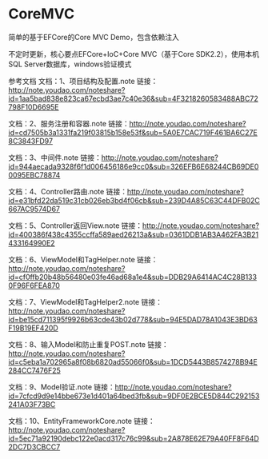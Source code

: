 # CoreMVC
简单的基于EFCore的Core MVC Demo，包含依赖注入

不定时更新，核心要点EFCore+IoC+Core MVC（基于Core SDK2.2），使用本机SQL Server数据库，windows验证模式

参考文档
文档：1、项目结构及配置.note
链接：http://note.youdao.com/noteshare?id=1aa5bad838e823ca67ecbd3ae7c40e36&sub=4F3218260583488ABC72798F10D6695E  

文档：2、服务注册和容器.note
链接：http://note.youdao.com/noteshare?id=cd7505b3a1331fa219f03815b158e53f&sub=5A0E7CAC719F461BA6C27E8C3843FD97

文档：3、中间件.note
链接：http://note.youdao.com/noteshare?id=944aecada9328f6f1d006456186e9cc0&sub=326EFB6E68244CB69DE00095EBC78874

文档：4、Controller路由.note
链接：http://note.youdao.com/noteshare?id=e31bfd22da519c31cb026eb3bd4f06cb&sub=239D4A85C63C44DFB02C667AC9574D67

文档：5、Controller返回View.note
链接：http://note.youdao.com/noteshare?id=400386f438c4355ccffa589aed26213a&sub=0361DDB1AB3A462FA3B21433164990E2

文档：6、ViewModel和TagHelper.note
链接：http://note.youdao.com/noteshare?id=cf0ffb20b48b56480e03fe46ad68a1e4&sub=DDB29A6414AC4C28B1330F96F6FEA870

文档：7、ViewModel和TagHelper2.note
链接：http://note.youdao.com/noteshare?id=be15cd711395f9926b63cde43b02d778&sub=94E5DAD78A1043E3BD63F19B19EF420D

文档：8、输入Model和防止重复POST.note
链接：http://note.youdao.com/noteshare?id=c5eba1a702965a8f08b6820ad55066f0&sub=1DCD5443B8574278B94E284CC7476F25

文档：9、Model验证.note
链接：http://note.youdao.com/noteshare?id=7cfcd9d9e14bbe673e1d401a64bed3fb&sub=9DF0E2BCE5D844C292153241A03F73BC

文档：10、EntityFrameworkCore.note
链接：http://note.youdao.com/noteshare?id=5ec71a92190debc122e0acd317c76c99&sub=2A878E62E79A40FF8F64D2DC7D3CBCC7

